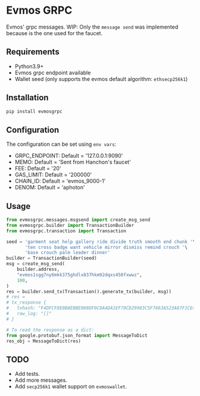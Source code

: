 # Evmos GRPC

Evmos' grpc messages.
WIP: Only the `message send` was implemented because is the one used for the faucet.

## Requirements

- Python3.9+
- Evmos grpc endpoint available
- Wallet seed (only supports the evmos default algorithm: `ethsecp256k1`)

## Installation

```sh
pip install evmosgrpc
```

## Configuration

The configuration can be set using `env vars`:

- GRPC_ENDPOINT: Default = '127.0.0.1:9090'
- MEMO: Default = 'Sent from Hanchon\'s faucet'
- FEE: Default = '20'
- GAS_LIMIT: Default = '200000'
- CHAIN_ID: Default = 'evmos_9000-1'
- DENOM: Default = 'aphoton'

## Usage

```python
from evmosgrpc.messages.msgsend import create_msg_send
from evmosgrpc.builder import TransactionBuilder
from evmosgrpc.transaction import Transaction

seed = 'garment seat help gallery ride divide truth smooth end chunk '\
       'ten cross badge want vehicle mirror dismiss remind crouch '\
       'base crouch palm leader dinner'
builder = TransactionBuilder(seed)
msg = create_msg_send(
    builder.address,
    "evmos1sgg7ny6mkk375ghdlx837hkm92dqxs450fxwwz",
    100,
)
res = builder.send_tx(Transaction().generate_tx(builder, msg))
# res =
# tx_response {
#   txhash: "F4DFCF8E0BAEBBE088DF0C8A4DA1EF70CD29983C5F7663A523A87F1CE479BFF5"
#   raw_log: "[]"
# }

# To read the response as a dict:
from google.protobuf.json_format import MessageToDict
res_obj = MessageToDict(res)
```

## TODO

- Add tests.
- Add more messages.
- Add `secp256k1` wallet support on `evmoswallet`.
